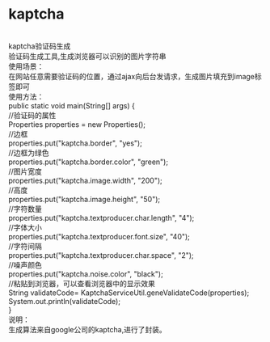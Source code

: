 # kaptcha
</br>kaptcha验证码生成
</br>验证码生成工具,生成浏览器可以识别的图片字符串
</br>使用场景：
</br>在网站任意需要验证码的位置，通过ajax向后台发请求，生成图片填充到image标签即可
</br>使用方法：
</br>public static void main(String[] args) {
</br>		//验证码的属性
</br>		Properties properties = new Properties();
</br>		//边框
</br>		properties.put("kaptcha.border", "yes");
</br>		//边框为绿色
</br>		properties.put("kaptcha.border.color", "green");
</br>		//图片宽度
</br>		properties.put("kaptcha.image.width", "200");
</br>		//高度
</br>		properties.put("kaptcha.image.height", "50");
</br>		//字符数量
</br>		properties.put("kaptcha.textproducer.char.length", "4");
</br>		//字体大小
</br>		properties.put("kaptcha.textproducer.font.size", "40");
</br>		//字符间隔
</br>		properties.put("kaptcha.textproducer.char.space", "2");
</br>		//噪声颜色
</br>		properties.put("kaptcha.noise.color", "black");
</br>		//粘贴到浏览器，可以查看浏览器中的显示效果
</br>		String validateCode= KaptchaServiceUtil.geneValidateCode(properties);
</br>		System.out.println(validateCode);
</br>}
</br>说明：
</br>生成算法来自google公司的kaptcha,进行了封装。
